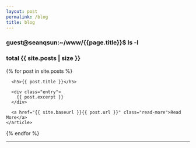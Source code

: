 ```yaml
---
layout: post
permalink: /blog
title: blog
---
```


### guest@seanqsun:~/www/{{page.title}}$ ls -l 

### total {{ site.posts | size }}
<div class="posts">
  {% for post in site.posts %}
    <article class="post">

      <h5>{{ post.title }}</h5>

      <div class="entry">
        {{ post.excerpt }}
      </div>

      <a href="{{ site.baseurl }}{{ post.url }}" class="read-more">Read More</a>
    </article>
  {% endfor %}
</div>

<hr>

